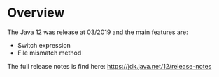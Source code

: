 # Overview

The Java 12 was release at 03/2019 and the main features are:

- Switch expression
- File mismatch method

The full release notes is find here: https://jdk.java.net/12/release-notes
